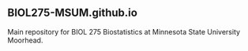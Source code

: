 ## BIOL275-MSUM.github.io

Main repository for BIOL 275 Biostatistics at Minnesota State University Moorhead.
